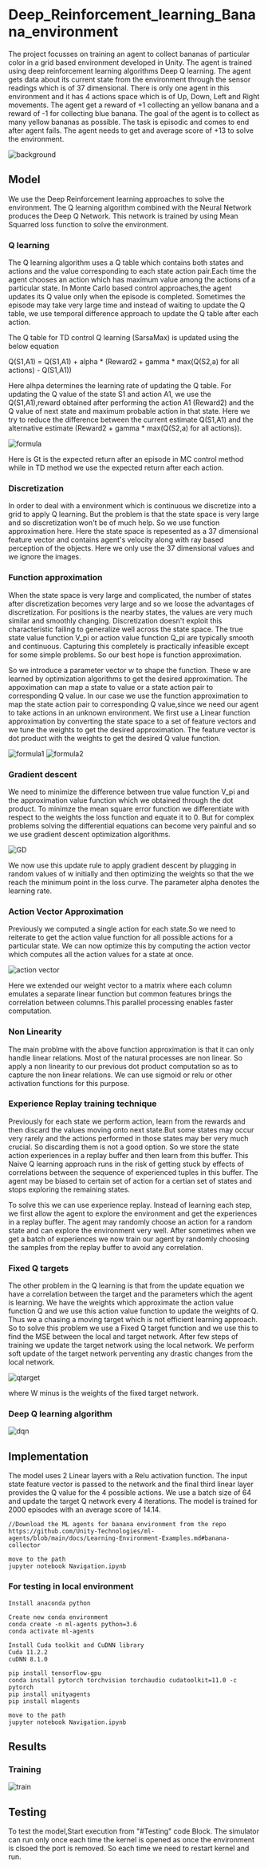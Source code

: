 # Deep_Reinforcement_learning_Banana_environment
The project focusses on training an agent to collect bananas of particular color in a grid based environment developed in Unity. The agent is trained using 
deep reinforcement learning algorithms Deep Q learning. The agent gets data about its current state from the environment through the sensor readings which is of 37 dimensional. 
There is only one agent in this environment and it has 4 actions space which is of Up, Down, Left and Right movements. The agent get a reward of +1 collecting an yellow banana and 
a reward of -1 for collecting blue banana. The goal of the agent is to collect as many yellow bananas as possible. The task is episodic and comes to end after agent fails. The agent needs to get and average score of +13 to solve the environment.

<img src="Capture.PNG" alt="background"/>

<h2> Model </h2>

<p> We use the Deep Reinforcement learning approaches to solve the environment. The Q learning algorithm combined with the Neural Network produces the Deep Q Network. This network is trained by using Mean Squarred loss function to solve the environment.

<h3> Q learning </h3>
<p>  The Q learning algorithm uses a Q table which contains both states and actions and the value corresponding to each state action pair.Each time the agent chooses an action which has maximum value among the actions of a particular state. In Monte Carlo based control approaches,the agent updates its Q value only when the episode is completed. Sometimes the episode may take very large time and instead of waiting to update the Q table, we  use temporal difference approach to update the Q table after each action.

The Q table for TD control Q learning (SarsaMax) is updated using the below equation

Q(S1,A1) = Q(S1,A1) + alpha * (Reward2 + gamma * max(Q(S2,a) for all actions) - Q(S1,A1))

Here alhpa determines the learning rate of updating the Q table. For updating the Q value of the state S1 and action A1, we use the Q(S1,A1),reward obtained after performing the action A1 (Reward2) and the Q value of next state and maximum probable action in that state. Here we try to reduce the difference between the current estimate Q(S1,A1) and the alternative estimate (Reward2 + gamma * max(Q(S2,a) for all actions)).

<img src="Capture1.PNG" alt="formula"/>

<p> Here is Gt is the expected return after an episode in MC control method while in TD method we use the expected return after each action.</p>

<h3> Discretization </h3>

<p> In order to deal with a environment which is continuous we discretize into a grid to apply Q learning. But the problem is that the state space is very large and so discretization won't be of much help. So we use function approximation here. Here the state space is repesented as a 37 dimensional feature vector and contains agent's velocity along with ray based perception of the objects. Here we only use the 37 dimensional values and we ignore the images.</p>

<h3>Function approximation </h3>

<p> When the state space is very large and complicated, the number of states after discretization becomes very large and so we loose the advantages of discretization. For positions is the nearby states, the values are very much similar and smoothly changing. Discretization doesn't exploit this characteristic failing to generalize well across the state space. The true state value function V_pi or action value function Q_pi are typically smooth and continuous. Capturing this completely is practically infeasible except for some simple problems. So our best hope is function approximation.</p>

<p> So we introduce a parameter vector w to shape the function. These w are learned by optimization algorithms to get the desired approximation. The appoximation can map a state to value or a state action pair to corresponding Q value. In our case we use the function approximation to map the state action pair to corresponding Q value,since we need our agent to take actions in an unknown environment. We first use a Linear function approximation by converting the state space to a set of feature vectors and we tune the weights to get the desired approximation. The feature vector is dot product with the weights to get the desired Q value function.</p>

<img src="Capture2.PNG" alt="formula1"/>

<img src="Capture3.PNG" alt="formula2"/>

<h3> Gradient descent </h3>

<p> We need to minimize the difference between true value function V_pi and the approximation value function which we obtained through the dot product. To minimze the mean square error function we differentiate with respect to the weights the loss function and equate it to 0. But for complex problems solving the differential equations can become very painful and so we use gradient descent optimization algorithms.</p>

<img src="Capture4.PNG" alt="GD"/>

<p> We now use this update rule to apply gradient descent by plugging in random values of w initially and then optimizing the weights so that the we reach the minimum point in the loss curve. The parameter alpha denotes the learning rate.</p>

<h3> Action Vector Approximation </h3>

<p> Previously we computed a single action for each state.So we need to reiterate to get the action value function for all possible actions for a particular state. We can now optimize this by computing the action vector which computes all the action values for a state at once. </p>

<img src="Capture5.PNG" alt="action vector"/>

<p>Here we extended our weight vector to a matrix where each column emulates a separate linear function but common features brings the correlation between columns.This parallel processing enables faster computation.</p>

<h3>Non Linearity </h3>

<p> The main problme with the above function approximation is that it can only handle linear relations. Most of the natural processes are non linear. So apply a non linearity to our previous dot product computation so as to capture the non linear relations. We can use sigmoid or relu or other activation functions for this purpose. </p>

<h3> Experience Replay training technique </h3>

<p> Previously for each state we perform action, learn from the rewards and then discard the values moving onto next state.But some states may occur very rarely and the actions performed in those states may ber very much crucial. So discarding them is not a good option. So we store the state action experiences in a replay buffer and then learn from this buffer. This Naive Q learning approach runs in the risk of getting stuck by effects of correlations between the sequence of experienced tuples in this buffer. The agent may be biased to certain set of action for a certian set of states and stops exploring the remaining states.</p>

<p> To solve this we can use experience replay. Instead of learning each step, we first allow the agent to explore the environment and get the experiences in a replay buffer. The agent may randomly choose an action for a random state and can explore the environment very well. After sometimes when we get a batch of experiences we now train our agent by randomly choosing the samples from the replay buffer to avoid any correlation.</p>

<h3> Fixed Q targets </h3>

<p> The other problem in the Q learning is that from the update equation we have a correlation between the target and the parameters which the agent is learning. We have the weights which approximate the action value function Q and we use this action value function to update the weights of Q. Thus we a chasing a moving target which is not efficient learning approach. So to solve this problem we use a Fixed Q target function and we use this to find the MSE between the local and target network. After few steps of training we update the target network using the local network. We perform soft update of the target network perventing any drastic changes from the local network.</p>

<img src="" alt="qtarget"/>

where W minus is the weights of the fixed target network.

<h3> Deep Q learning algorithm </h3>

<img src="" alt="dqn"/>

<h2> Implementation </h2>

<p> The model uses 2 Linear layers with a Relu activation function. The input state feature vector is passed to the network and the final third linear layer provides the Q value for the 4 possible actions. We use a batch size of 64 and update the target Q network every 4 iterations. The model is trained for 2000 episodes with an average score of  14.14.</p>

```
//Download the ML agents for banana environment from the repo
https://github.com/Unity-Technologies/ml-agents/blob/main/docs/Learning-Environment-Examples.md#banana-collector

move to the path
jupyter notebook Navigation.ipynb

```

<h3> For testing in local environment </h3>

```
Install anaconda python

Create new conda environment
conda create -n ml-agents python=3.6
conda activate ml-agents

Install Cuda toolkit and CuDNN library
Cuda 11.2.2
cuDNN 8.1.0

pip install tensorflow-gpu
conda install pytorch torchvision torchaudio cudatoolkit=11.0 -c pytorch
pip install unityagents
pip install mlagents

move to the path
jupyter notebook Navigation.ipynb

```

<h2> Results </h2>

<h3> Training </h3>

<img src="" alt="train"/>

<h2> Testing </h2>

<p> To test the model,Start execution from "#Testing" code Block. The simulator can run only once each time the kernel is opened as once the environment is clsoed the port is removed. So each time we need to restart kernel and run.</p>

